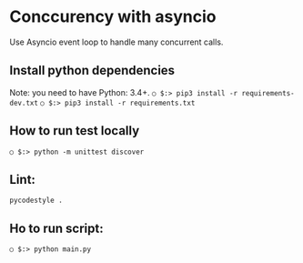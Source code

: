 # Conccurency with asyncio
  Use Asyncio event loop to handle many concurrent calls.

## Install python dependencies
  Note: you need to have Python: 3.4+.
  `○ $:> pip3 install -r requirements-dev.txt`
  `○ $:> pip3 install -r requirements.txt`


## How to run test locally

`○ $:> python -m unittest discover`

## Lint:
	pycodestyle .

## Ho to run script:

`○ $:> python main.py`
